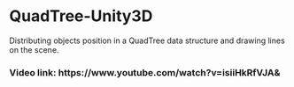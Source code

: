 # QuadTree-Unity3D
Distributing objects position in a QuadTree data structure and drawing lines on the scene.
<h3>Video link: https://www.youtube.com/watch?v=isiiHkRfVJA&</h3>
